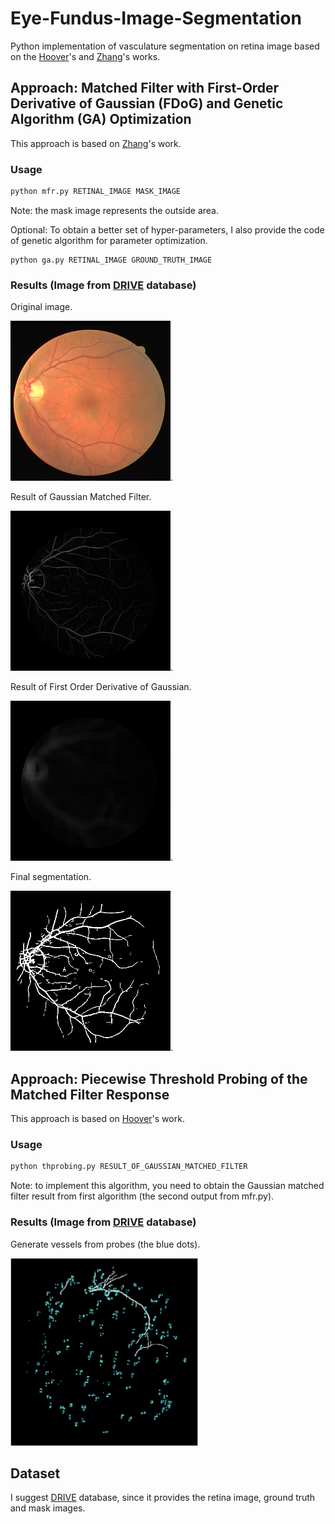 # Eye-Fundus-Image-Segmentation

Python implementation of vasculature segmentation on retina image based on the [Hoover](http://www.uhu.es/retinopathy/General/000301IEEETransMedImag.pdf)'s and [Zhang](http://azadproject.ir/wp-content/uploads/2014/12/2009-Retinal-Vessel-Extraction-by-Matched-Filter-with-First-Order-Derivative-of-Gaussian.pdf)'s works. 

## Approach: Matched Filter with First-Order Derivative of Gaussian (FDoG) and Genetic Algorithm (GA) Optimization
This approach is based on [Zhang](http://azadproject.ir/wp-content/uploads/2014/12/2009-Retinal-Vessel-Extraction-by-Matched-Filter-with-First-Order-Derivative-of-Gaussian.pdf)'s work.

### Usage
```Python
python mfr.py RETINAL_IMAGE MASK_IMAGE
```
Note: the mask image represents the outside area. 

Optional: To obtain a better set of hyper-parameters, I also provide the code of genetic algorithm for parameter optimization. 
```
python ga.py RETINAL_IMAGE GROUND_TRUTH_IMAGE
```

### Results (Image from [DRIVE](https://www.isi.uu.nl/Research/Databases/DRIVE/) database)
Original image.  

![ ](images/21_training.png). 

Result of Gaussian Matched Filter. 

![ ](images/DOG_21_training.png). 

Result of First Order Derivative of Gaussian. 

![ ](images/FDOG21_training.png). 

Final segmentation.  

![ ](images/Final_21_training.png).  

## Approach: Piecewise Threshold Probing of the Matched Filter Response
This approach is based on [Hoover](http://www.uhu.es/retinopathy/General/000301IEEETransMedImag.pdf)'s work. 

### Usage
```Python
python thprobing.py RESULT_OF_GAUSSIAN_MATCHED_FILTER
```
Note: to implement this algorithm, you need to obtain the Gaussian matched filter result from first algorithm (the second output from mfr.py).

### Results (Image from [DRIVE](https://www.isi.uu.nl/Research/Databases/DRIVE/) database)
Generate vessels from probes (the blue dots).  

![ ](images/probes.gif)

## Dataset
I suggest [DRIVE](https://www.isi.uu.nl/Research/Databases/DRIVE/) database, since it provides the retina image, ground truth and mask images. 